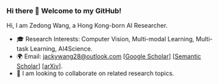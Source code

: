 ### Hi there 👋 Welcome to my GitHub!

Hi, I am Zedong Wang, a Hong Kong-born AI Researcher. 
- 🎓 Research Interests: Computer Vision, Multi-modal Learning, Multi-task Learning, AI4Science.
- 🌍 Email: jackywang28@outlook.com [[Google Scholar](https://scholar.google.com/citations?hl=en&user=CEJ4pugAAAAJ)] [[Semantic Scholar](https://arxiv.org/a/wang_z_24)] [[arXiv](https://arxiv.org/a/wang_z_24)]. 
- 🤝 I am looking to collaborate on related research topics.
<div align="center">

